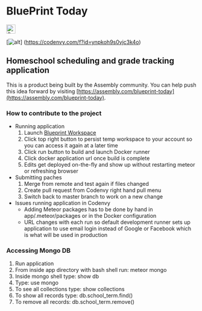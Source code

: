 # BluePrint Today #

<a href="https://assembly.com/blueprint-today/bounties?utm_campaign=assemblage&utm_source=blueprint-today&utm_medium=repo_badge"><img src="https://asm-badger.herokuapp.com/blueprint-today/badges/tasks.svg" height="24px" alt="Open Tasks" /></a>

[![alt](https://codenvy.com/factory/resources/factory-white.png)] (https://codenvy.com/f?id=ynpkoh9s0vjc3k4o)


## Homeschool scheduling and grade tracking application
This is a product being built by the Assembly community. You can help push this idea forward by visiting [https://assembly.com/blueprint-today](https://assembly.com/blueprint-today).

### How to contribute to the project ###
* Running application
    1. Launch [Blueprint Workspace](https://codenvy.com/f?id=ynpkoh9s0vjc3k4o)
    1. Click top right button to persist temp workspace to your account so you can access it again at a later time
    1. Click run button to build and launch Docker runner
    1. Click docker application url once build is complete
    1. Edits get deployed on-the-fly and show up without restarting meteor or refreshing browser 
* Submitting paches
    1. Merge from remote and test again if files changed
    1. Create pull request from Codenvy right hand pull menu
    1. Switch back to master branch to work on a new change
* Issues running application in Codenvy
    * Adding Meteor packages has to be done by hand in app/.meteor/packages or in the Docker configuration
    * URL changes with each run so default development runner sets up application to use email login instead of Google or Facebook which is what will be used in production

### Accessing Mongo DB ###

1. Run application
1. From inside app directory with bash shell run: meteor mongo
1. Inside mongo shell type: show db
1. Type: use mongo
1. To see all collections type: show collections
1. To show all records type: db.school_term.find()
1. To remove all records: db.school_term.remove()


